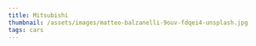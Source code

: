 ```yaml
---
title: Mitsubishi
thumbnail: /assets/images/matteo-balzanelli-9ouv-fdqei4-unsplash.jpg
tags: cars
---
```

